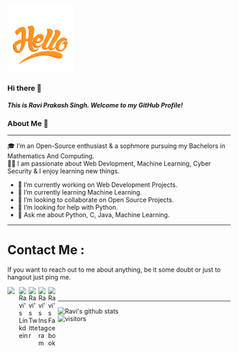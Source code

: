 <img src="./assets/hello.gif" width="150" height="150" />


### Hi there 👋

##### This is Ravi Prakash Singh. Welcome to my GitHub Profile!



### About Me 🚀
<hr>
🎓 I’m an Open-Source enthusiast & a sophmore pursuing my Bachelors in Mathematics And Computing. </br>
👨‍💻  I am passionate about Web Devlopment, Machine Learning, Cyber Security & I enjoy learning new things.

- 🔭 I’m currently working on Web Development Projects.
- 🌱 I’m currently learning Machine Learning.
- 👯 I’m looking to collaborate on Open Source Projects.
- 🤔 I’m looking for help with Python.
- 💬 Ask me about Python, C, Java, Machine Learning.

<hr>


# Contact Me :

If you want to reach out to me about anything, be it some doubt or just to hangout just ping me.


<a href="mailto:ssingh.raviprakash@gmail.com">
  <img align="left" width="26px" src="https://cdn.jsdelivr.net/npm/simple-icons@v3/icons/gmail.svg" />
</a> &nbsp; &nbsp; 
<a href="https://www.linkedin.com/in/ssinghravi/">
  <img align="left" alt="Ravi's Linkdein" width="22px" src="https://cdn.jsdelivr.net/npm/simple-icons@v3/icons/linkedin.svg" />
</a> &nbsp; 
<a href="https://twitter.com/imRavi_Ssingh">
  <img align="left" alt="Ravi's Twitter" width="22px" src="https://cdn.jsdelivr.net/npm/simple-icons@v3/icons/twitter.svg" />
</a> &nbsp;
<a href="https://www.instagram.com/leomajor.ravi/">
  <img align="left" alt="Ravi's Instagram" width="22px" src="https://cdn.jsdelivr.net/npm/simple-icons@v3/icons/instagram.svg" />
</a>
<a href="https://www.facebook.com/Ssingh.RaviPrakash/">
  <img align="left" alt="Ravi's Facebook" width="22px" src="https://cdn.jsdelivr.net/npm/simple-icons@v3/icons/facebook.svg" />
</a>
<br>


<hr>

![Ravi's github stats](https://github-readme-stats.vercel.app/api?username=leomajorr&show_icons=true&hide_border=true)
<br />
![visitors](https://visitor-badge.laobi.icu/badge?page_id=leomajorr.leomajorr)